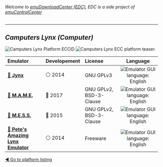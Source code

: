 ###### Welcome to [emuDownloadCenter (EDC)](https://github.com/PhoenixInteractiveNL/emuDownloadCenter/wiki/), EDC is a side project of [emuControlCenter](https://github.com/PhoenixInteractiveNL/emuControlCenter/wiki/)
***
## _Camputers Lynx (Computer)_
![](https://raw.githubusercontent.com/wiki/PhoenixInteractiveNL/emuDownloadCenter/images_platform/ecc_clynx_cell.png "Camputers Lynx Platform ECCID")
![](https://raw.githubusercontent.com/wiki/PhoenixInteractiveNL/emuDownloadCenter/images_platform/ecc_clynx_teaser.png "Camputers Lynx ECC platform teaser.")

| Emulator | Developement | License | Language |
|:---------|:-------------|:--------|:--------:|
| [:file_folder: **Jynx**](https://github.com/PhoenixInteractiveNL/emuDownloadCenter/wiki/Emulator-jynx#menu) | :white_circle: 2014 | GNU GPLv3 | ![](https://raw.githubusercontent.com/wiki/PhoenixInteractiveNL/emuDownloadCenter/images_flags/icon_flag_EN_24.png "Emulator GUI language: English") |
| [:file_folder: **M.A.M.E.**](https://github.com/PhoenixInteractiveNL/emuDownloadCenter/wiki/Emulator-mame#menu) | :large_blue_circle: 2017 | GNU GPLv2, BSD-3-Clause | ![](https://raw.githubusercontent.com/wiki/PhoenixInteractiveNL/emuDownloadCenter/images_flags/icon_flag_EN_24.png "Emulator GUI language: English") |
| [:file_folder: **M.E.S.S.**](https://github.com/PhoenixInteractiveNL/emuDownloadCenter/wiki/Emulator-mess#menu) | :large_blue_circle: 2015 | GNU GPLv2, BSD-3-Clause | ![](https://raw.githubusercontent.com/wiki/PhoenixInteractiveNL/emuDownloadCenter/images_flags/icon_flag_EN_24.png "Emulator GUI language: English") |
| [:file_folder: **Pete's Amazing Lynx Emulator**](https://github.com/PhoenixInteractiveNL/emuDownloadCenter/wiki/Emulator-pale#menu) | :white_circle: 2014 | Freeware | ![](https://raw.githubusercontent.com/wiki/PhoenixInteractiveNL/emuDownloadCenter/images_flags/icon_flag_EN_24.png "Emulator GUI language: English") |

[:arrow_backward: Go to platform listing](https://github.com/PhoenixInteractiveNL/emuDownloadCenter/wiki/EDC-Platform-List)
